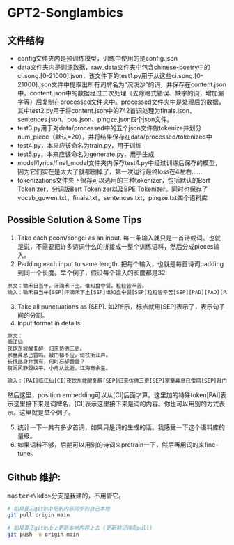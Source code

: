 # GPT2-Songlambics
## 文件结构
* config文件夹内是预训练模型，训练中使用的是config.json
* data文件夹内是训练数据，raw_data文件夹中包含[chinese-poetry](https://github.com/chinese-poetry/chinese-poetry/tree/master/ci)中的ci.song.[0-21000].json，该文件下的test1.py用于从这些ci.song.[0-21000].json文件中提取出所有词牌名为“浣溪沙”的词，并保存在content.json中，content.json中的数据经过二次处理（去除格式错误、缺字的词，增加漏字等）后复制在processed文件夹中。processed文件夹中是处理后的数据，其中test2.py用于将content.json中的742首词处理为finals.json、sentences.json、pos.json、pingze.json四个json文件。
* test3.py用于对data/processed中的五个json文件做tokenize并划分num_piece（默认=20），并将结果保存在data/processed/tokenized中
* test4.py，本来应该命名为train.py，用于训练
* test5.py，本来应该命名为generate.py，用于生成
* model/lyrics/final_model文件夹内保存test4.py中经过训练后保存的模型，因为它们实在是太大了就都删掉了，第一次运行最终loss在4左右......
* tokenizations文件夹下保存可以选用的三种tokenizer，包括默认的Bert Tokenizer，分词版Bert Tokenizer以及BPE Tokenizer。同时也保存了vocab_guwen.txt，finals.txt，sentences.txt，pingze.txt四个语料库

## Possible Solution & Some Tips
1. Take each peom/songci as an input. 每一条输入就只是一首诗或词。也就是说，不需要把许多诗词什么的拼接成一整个训练语料，然后分成pieces输入。
2. Padding each input to same length. 把每个输入，也就是每首诗词padding到同一个长度。举个例子，假设每个输入的长度都是32:
``` bash
原文：锄禾日当午，汗滴禾下土。谁知盘中餐，粒粒皆辛苦。
输入：锄禾日当午[SEP]汗滴禾下土[SEP]谁知盘中餐[SEP]粒粒皆辛苦[SEP][PAD][PAD][PAD][PAD][PAD][PAD][PAD][PAD]
```
3. Take all punctuations as [SEP]. 如2所示，标点就用[SEP]表示了，表示句子间的分割。
4. Input format in details:
``` bash
原文：
临江仙  
夜饮东坡醒复醉，归来仿佛三更。
家童鼻息已雷鸣。敲门都不应，倚杖听江声。
长恨此身非我有，何时忘却营营？
夜阑风静縠纹平。小舟从此逝，江海寄余生。

输入：[PAI]临江仙[CI]夜饮东坡醒复醉[SEP]归来仿佛三更[SEP]家童鼻息已雷鸣[SEP]敲门都不应[SEP]倚杖听江声[SEP]长恨此身非我有[SEP]何时忘却营营[SEP]夜阑风静縠纹平[SEP]小舟从此逝[SEP]江海寄余生[SEP]
```
然后这里，position embedding可以从[CI]后面才算。这里加的特殊token[PAI]表示这里接下来是词牌名，[CI]表示这里接下来是词的内容。你也可以用别的方式表示。这里就是举个例子。

5. 统计一下一共有多少首词，如果只是词的生成的话。我感受一下这个语料库的量级。
6. 如果语料不够，后期可以用别的诗词来pretrain一下，然后再用词的来fine-tune。

## Github 维护:
<kbd>master<\kdb>分支是我建的，不用管它。
```bash
# 如果要从github把新内容同步到自己本地
git pull origin main
    
# 如果要王github上更新本地内容上去 (更新前记得先pull)
git push -u origin main
```
